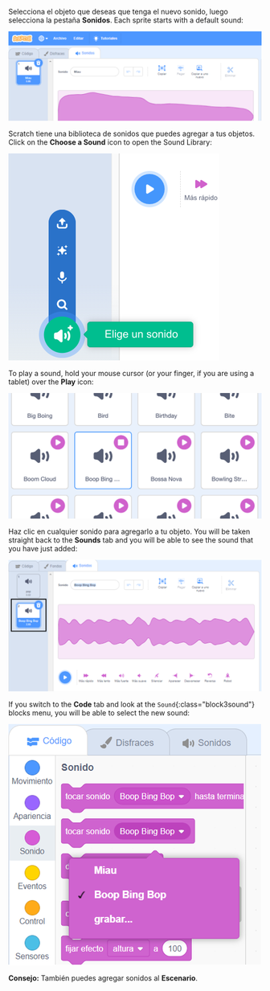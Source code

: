 Selecciona el objeto que deseas que tenga el nuevo sonido, luego selecciona la pestaña **Sonidos**. Each sprite starts with a default sound:

![La pestaña Sonidos se abre en el editor de Scratch.](images/sound-tab.png)

Scratch tiene una biblioteca de sonidos que puedes agregar a tus objetos. Click on the **Choose a Sound** icon to open the Sound Library:

![The 'Choose a Sound' icon highlighted.](images/choose-a-sound-button.png)

To play a sound, hold your mouse cursor (or your finger, if you are using a tablet) over the **Play** icon:

!['Play' icons.](images/sound-preview.png)

Haz clic en cualquier sonido para agregarlo a tu objeto. You will be taken straight back to the **Sounds** tab and you will be able to see the sound that you have just added:

![Un sonido recién insertado en la pestaña Sonidos.](images/new-sound-added.png)

If you switch to the **Code** tab and look at the `Sound`{:class="block3sound"} blocks menu, you will be able to select the new sound:

![The 'Sound' blocks menu, with the new sound available for use within blocks.](images/new-sound-block.png)

**Consejo:** También puedes agregar sonidos al **Escenario**.
